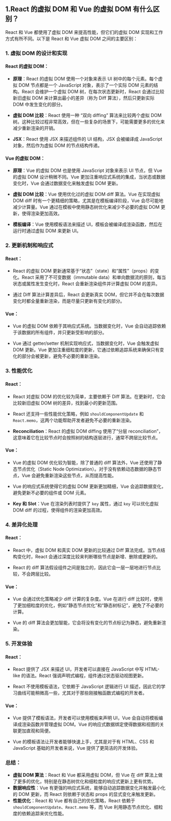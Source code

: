 ## 1.React 的虚拟 DOM 和 Vue 的虚拟 DOM 有什么区别？
React 和 Vue 都使用了虚拟 DOM 来提高性能，但它们的虚拟 DOM 实现和工作方式有所不同。以下是 React 和 Vue 虚拟 DOM 之间的主要区别：

### 1. **虚拟 DOM 的设计和实现**

#### React 的虚拟 DOM：

- **原理**：React 的虚拟 DOM 使用一个对象来表示 UI 树中的每个元素。每个虚拟 DOM 节点都是一个 JavaScript 对象，表示了一个实际 DOM 元素的结构。React 会维护一个虚拟 DOM 树，在每次状态更新时，React 会通过比较新旧虚拟 DOM 来计算出最小的差异（称为 Diff 算法），然后只更新实际 DOM 中发生变化的部分。
    
- **虚拟 DOM 比较**：React 使用一种 “双向 diffing” 算法来比较两个虚拟 DOM 树。这种比较过程非常高效，但在一些复杂的场景下，可能需要更多的优化来减少重新渲染的开销。
    
- **JSX**：React 使用 JSX 来描述组件的 UI 结构，JSX 会被编译成 JavaScript 对象，然后作为虚拟 DOM 的节点结构传递。
    

#### Vue 的虚拟 DOM：

- **原理**：Vue 的虚拟 DOM 也是使用 JavaScript 对象来表示 UI 节点，但 Vue 的虚拟 DOM 设计稍微不同。Vue 更加注重响应式系统的集成，当状态或数据变化时，Vue 会通过数据变化来触发虚拟 DOM 更新。
    
- **虚拟 DOM 比较**：Vue 使用优化过的虚拟 DOM diff 算法。Vue 在实现虚拟 DOM diff 时有一个更精细的策略，尤其是在模板编译阶段，Vue 会尽可能地减少计算量。Vue 通过在模板中使用静态树优化来减少不必要的虚拟 DOM 更新，使得渲染更加高效。
    
- **模板编译**：Vue 使用模板语法来描述 UI，模板会被编译成渲染函数，然后在运行时通过虚拟 DOM 来更新 UI。
    

### 2. **更新机制和响应式**

#### React：

- React 的虚拟 DOM 更新通常基于“状态”（state）和“属性”（props）的变化。React 采用了不可变数据（immutable data）和单向数据流的原则，每当状态或属性发生变化时，React 会重新渲染组件并计算虚拟 DOM 的差异。
    
- 通过 Diff 算法计算差异后，React 会更新真实 DOM，但它并不会在每次数据变化时都全量重新渲染，而是尽量只更新有变化的部分。
    

#### Vue：

- Vue 的虚拟 DOM 依赖于其响应式系统。当数据变化时，Vue 会自动追踪依赖于该数据的所有组件，并只更新受影响的部分。
    
- Vue 通过 getter/setter 机制实现响应式，当数据变化时，Vue 会触发虚拟 DOM 更新。Vue 更加注重细粒度的更新，它通过依赖追踪系统来确保只有变化的部分会被更新，避免不必要的重新渲染。
    

### 3. **性能优化**

#### React：

- React 对虚拟 DOM 的优化较为简单，主要依赖于 Diff 算法。在更新时，它会比较新旧虚拟 DOM 树的差异，找到最小的更新范围。
    
- React 还支持一些性能优化策略，例如 `shouldComponentUpdate` 和 `React.memo`，这两个功能帮助开发者避免不必要的重新渲染。
    
- **Reconciliation**：React 的虚拟 DOM diffing 使用了“分层 reconciliation”，这意味着它在比较节点时会按照树的结构逐层进行，通常不跨层比较节点。
    

#### Vue：

- Vue 的虚拟 DOM 优化较为智能，除了普通的 diff 算法外，Vue 还使用了静态节点优化（Static Node Optimization）。对于没有依赖动态数据的静态节点，Vue 会避免重新渲染这些节点，从而提高性能。
    
- Vue 的响应式系统使得它的虚拟 DOM 更新更加精细，Vue 会追踪数据变化，避免更新不必要的组件或 DOM 元素。
    
- **Key 和 Slot**：Vue 在渲染列表时提供了 `key` 属性，通过 `key` 可以优化虚拟 DOM diff 的过程，使得组件的渲染更加高效。
    

### 4. **差异化处理**

#### React：

- React 中，虚拟 DOM 和真实 DOM 更新的比较通过 Diff 算法完成。当节点结构变化时，React 会通过深度比较来判断哪些节点是新增、删除或更新的。
    
- React 的 diff 算法假设组件之间是独立的，因此它会一层一层地进行节点比较，不会跨层比较。
    

#### Vue：

- Vue 会通过优化策略减少 diff 计算的复杂度。Vue 在进行 diff 比较时，使用了更加细粒度的优化，例如“静态节点优化”和“静态树标记”，避免了不必要的计算。
    
- Vue 的 diff 算法会更加智能，它会将没有变化的节点标记为静态，避免重新渲染。
    

### 5. **开发体验**

#### React：

- React 提供了 JSX 来描述 UI，开发者可以直接在 JavaScript 中写 HTML-like 的语法。React 强调声明式编程，组件通过状态驱动视图更新。
    
- React 不使用模板语法，它依赖于 JavaScript 逻辑进行 UI 描述，因此它的学习曲线可能稍微高一些，尤其对于那些刚接触函数式编程的开发者。
    

#### Vue：

- Vue 提供了模板语法，开发者可以使用模板来声明 UI，Vue 会自动将模板编译成渲染函数并管理虚拟 DOM。Vue 的响应式数据绑定使得数据和视图的关联更加直观和简便。
    
- Vue 的模板语法让开发者能够快速上手，尤其是对于有 HTML、CSS 和 JavaScript 基础的开发者来说，Vue 提供了更简洁的开发体验。
    

### 总结：

- **虚拟 DOM 算法**：React 和 Vue 都采用虚拟 DOM，但 Vue 在 diff 算法上做了更多的优化，特别是在静态树优化和细粒度的响应式更新上更有优势。
- **数据响应性**：Vue 有更强的响应式系统，能够自动追踪数据变化并触发最小化的 DOM 更新，而 React 则依赖于状态和 props 的显式变化来触发更新。
- **性能优化**：React 和 Vue 都有自己的优化策略，React 依赖于 `shouldComponentUpdate`、`React.memo` 等，而 Vue 利用静态节点优化、细粒度的依赖追踪来优化性能。